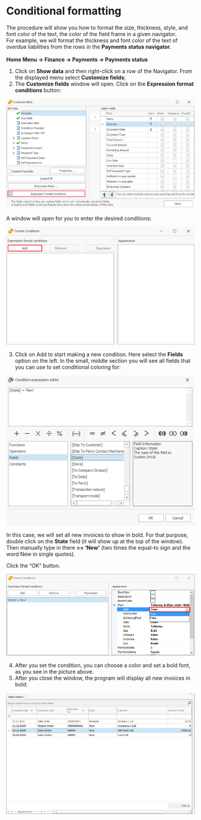 # Conditional formatting

The procedure will show you how to format the size, thickness, style, and font color of the text, the color of the field frame in a given navigator. <br>
	For example, we will format the thickness and font color of the text of overdue liabilities from the rows in the <b> Payments status navigator</b>. <br>  
	<b> Home Menu -> Finance -> Payments -> Payments status </b>

1.	Click on <b>Show data</b> and then right-click on a row of the Navigator. From the displayed menu select <b>Customize fields</b>;
2.	The <b>Customize fields</b> window will open. Click on the <b>Expression format conditions</b> button: 

![Customize fields](pictures/customize-fileds.png)

A window will open for you to enter the desired conditions:

![Format Conditions](pictures/format-conditions.png)
 
3.	Click on Add to start making a new condition. Here select the <b>Fields</b> option on the left. In the small, middle section you will see all fields that you can use to set conditional coloring for:

![Condition expression editor](pictures/condition-expression-editor.png)
 
In this case, we will set all new invoices to show in bold. For that purpose, double click on the <b>State</b> field (it will show up at the top of the window). Then manually type in there <b> == ‘New’</b> (two times the equal-to sign and the word New in single quotes).

Click the “OK” button.

![New state condition](pictures/new-state-condition.png)
 
4.	After you set the condition, you can choose a color and set a bold font, as you see in the picture above.
5.	After you close the window, the program will display all new invoices in bold:

![Orders in bold](pictures/orders-in-bold.png)
